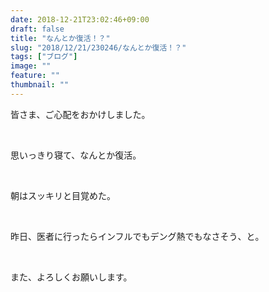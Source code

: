 ```yaml
---
date: 2018-12-21T23:02:46+09:00
draft: false
title: "なんとか復活！？"
slug: "2018/12/21/230246/なんとか復活！？"
tags: ["ブログ"]
image: ""
feature: ""
thumbnail: ""
---
```

<p>皆さま、ご心配をおかけしました。</p><p> </p><p>思いっきり寝て、なんとか復活。</p><p> </p><p>朝はスッキリと目覚めた。</p><p> </p><p>昨日、医者に行ったらインフルでもデング熱でもなさそう、と。</p><p> </p><p>また、よろしくお願いします。</p>


